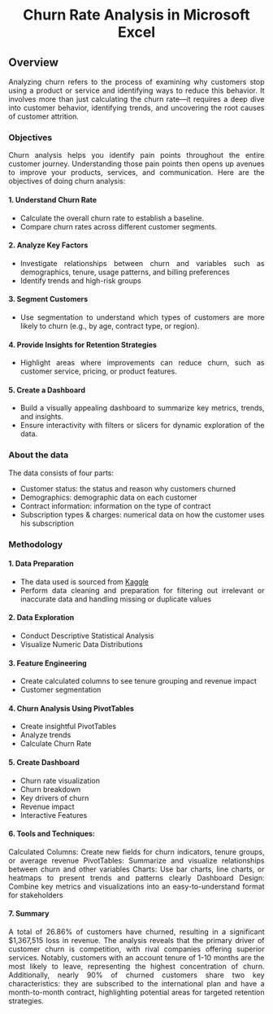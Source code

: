 <div align="center">

# Churn Rate Analysis in Microsoft Excel

</div>

<div align="justify">

## Overview
Analyzing churn refers to the process of examining why customers stop using a product or service and identifying ways to reduce this behavior. It involves more than just calculating the churn rate—it requires a deep dive into customer behavior, identifying trends, and uncovering the root causes of customer attrition.

### Objectives
Churn analysis helps you identify pain points throughout the entire customer journey. Understanding those pain points then opens up avenues to improve your products, services, and communication. Here are the objectives of doing churn analysis:

#### 1. Understand Churn Rate
* Calculate the overall churn rate to establish a baseline.
* Compare churn rates across different customer segments.

#### 2. Analyze Key Factors
* Investigate relationships between churn and variables such as demographics, tenure, usage patterns, and billing preferences
* Identify trends and high-risk groups

#### 3. Segment Customers
* Use segmentation to understand which types of customers are more likely to churn (e.g., by age, contract type, or region).

#### 4. Provide Insights for Retention Strategies
* Highlight areas where improvements can reduce churn, such as customer service, pricing, or product features.

#### 5. Create a Dashboard
* Build a visually appealing dashboard to summarize key metrics, trends, and insights.
* Ensure interactivity with filters or slicers for dynamic exploration of the data.

### About the data

The data consists of four parts:
* Customer status: the status and reason why customers churned
* Demographics: demographic data on each customer
* Contract information: information on the type of contract
* Subscription types & charges: numerical data on how the customer uses his subscription

### Methodology

#### 1. Data Preparation
* The data used is sourced from [Kaggle](https://www.kaggle.com/datasets/yichienchong/databel-telecom-customer-churn-dataset/data)
* Perform data cleaning and preparation for filtering out irrelevant or inaccurate data and handling missing or duplicate values

#### 2. Data Exploration
* Conduct Descriptive Statistical Analysis
* Visualize Numeric Data Distributions

#### 3. Feature Engineering
* Create calculated columns to see tenure grouping and revenue impact
* Customer segmentation

#### 4. Churn Analysis Using PivotTables
* Create insightful PivotTables
* Analyze trends
* Calculate Churn Rate

#### 5. Create Dashboard
* Churn rate visualization
* Churn breakdown
* Key drivers of churn
* Revenue impact
* Interactive Features

#### 6. Tools and Techniques:
Calculated Columns: Create new fields for churn indicators, tenure groups, or average revenue
PivotTables: Summarize and visualize relationships between churn and other variables
Charts: Use bar charts, line charts, or heatmaps to present trends and patterns clearly
Dashboard Design: Combine key metrics and visualizations into an easy-to-understand format for stakeholders

#### 7. Summary
<div align="justify">
A total of 26.86% of customers have churned, resulting in a significant $1,367,515 loss in revenue. The analysis reveals that the primary driver of customer churn is competition, with rival companies offering superior services. Notably, customers with an account tenure of 1-10 months are the most likely to leave, representing the highest concentration of churn. Additionally, nearly 90% of churned customers share two key characteristics: they are subscribed to the international plan and have a month-to-month contract, highlighting potential areas for targeted retention strategies.
